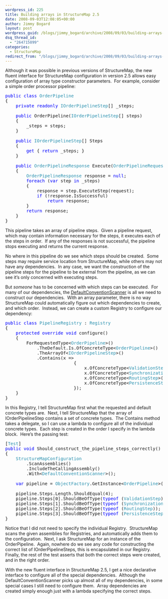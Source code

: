 ```yaml
---
wordpress_id: 225
title: Building arrays in StructureMap 2.5
date: 2008-09-03T12:08:05+00:00
author: Jimmy Bogard
layout: post
wordpress_guid: /blogs/jimmy_bogard/archive/2008/09/03/building-arrays-in-structuremap-2-5.aspx
dsq_thread_id:
  - "264715899"
categories:
  - StructureMap
redirect_from: "/blogs/jimmy_bogard/archive/2008/09/03/building-arrays-in-structuremap-2-5.aspx/"
---
```

Although it was possible in previous versions of StructureMap, the new fluent interface for StructureMap configuration in version 2.5 allows easy configuration of array type constructor parameters.&nbsp; For example, consider a simple order processor pipeline:

<pre><span style="color: blue">public class </span><span style="color: #2b91af">OrderPipeline
</span>{
    <span style="color: blue">private readonly </span><span style="color: #2b91af">IOrderPipelineStep</span>[] _steps;

    <span style="color: blue">public </span>OrderPipeline(<span style="color: #2b91af">IOrderPipelineStep</span>[] steps)
    {
        _steps = steps;
    }

    <span style="color: blue">public </span><span style="color: #2b91af">IOrderPipelineStep</span>[] Steps
    {
        <span style="color: blue">get </span>{ <span style="color: blue">return </span>_steps; }
    }

    <span style="color: blue">public </span><span style="color: #2b91af">OrderPipelineResponse </span>Execute(<span style="color: #2b91af">OrderPipelineRequest </span>request)
    {
        <span style="color: #2b91af">OrderPipelineResponse </span>response = <span style="color: blue">null</span>;
        <span style="color: blue">foreach </span>(<span style="color: blue">var </span>step <span style="color: blue">in </span>_steps)
        {
            response = step.ExecuteStep(request);
            <span style="color: blue">if </span>(!response.IsSuccessful)
                <span style="color: blue">return </span>response;
        }
        <span style="color: blue">return </span>response;
    }
}
</pre>

[](http://11011.net/software/vspaste)

This pipeline takes an array of pipeline steps.&nbsp; Given a pipeline request, which may contain information necessary for the steps, it executes each of the steps in order.&nbsp; If any of the responses is not successful, the pipeline stops executing and returns the current response.

No where in this pipeline do we see which steps should be created.&nbsp; Some steps may require service location from StructureMap, while others may not have any dependencies.&nbsp; In any case, we want the construction of the pipeline steps for the pipeline to be external from the pipeline, as we can see it&#8217;s only concerned with executing steps.

But _someone_ has to be concerned with which steps can be executed.&nbsp; For many of our dependencies, the [DefaultConventionScanner](https://lostechies.com/blogs/chad_myers/archive/2008/06/11/neat-tricks-with-structuremap.aspx) is all we need to construct our dependencies.&nbsp; With an array parameter, there is no way StructureMap could automatically figure out which dependencies to create, and which order.&nbsp; Instead, we can create a custom Registry to configure our dependency:

<pre><span style="color: blue">public class </span><span style="color: #2b91af">PipelineRegistry </span>: <span style="color: #2b91af">Registry
</span>{
    <span style="color: blue">protected override void </span>configure()
    {
        ForRequestedType&lt;<span style="color: #2b91af">OrderPipeline</span>&gt;()
            .TheDefault.Is.OfConcreteType&lt;<span style="color: #2b91af">OrderPipeline</span>&gt;()
            .TheArrayOf&lt;<span style="color: #2b91af">IOrderPipelineStep</span>&gt;()
            .Contains(x =&gt;
                          {
                              x.OfConcreteType&lt;<span style="color: #2b91af">ValidationStep</span>&gt;();
                              x.OfConcreteType&lt;<span style="color: #2b91af">SynchronizationStep</span>&gt;();
                              x.OfConcreteType&lt;<span style="color: #2b91af">RoutingStep</span>&gt;();
                              x.OfConcreteType&lt;<span style="color: #2b91af">PersistenceStep</span>&gt;();
                          });
    }
}
</pre>

[](http://11011.net/software/vspaste)

In this Registry, I tell StructureMap first what the requested and default concrete types are.&nbsp; Next, I tell StructureMap that the array of IOrderPipelineStep contains a set of concrete types.&nbsp; The Contains method takes a delegate, so I can use a lambda to configure all of the individual concrete types.&nbsp; Each step is created in the order I specify in the lambda block.&nbsp; Here&#8217;s the passing test:

<pre>[<span style="color: #2b91af">Test</span>]
<span style="color: blue">public void </span>Should_construct_the_pipeline_steps_correctly()
{
    <span style="color: #2b91af">StructureMapConfiguration
        </span>.ScanAssemblies()
        .IncludeTheCallingAssembly()
        .With&lt;<span style="color: #2b91af">DefaultConventionScanner</span>&gt;();

    <span style="color: blue">var </span>pipeline = <span style="color: #2b91af">ObjectFactory</span>.GetInstance&lt;<span style="color: #2b91af">OrderPipeline</span>&gt;();

    pipeline.Steps.Length.ShouldEqual(4);
    pipeline.Steps[0].ShouldBeOfType(<span style="color: blue">typeof </span>(<span style="color: #2b91af">ValidationStep</span>));
    pipeline.Steps[1].ShouldBeOfType(<span style="color: blue">typeof </span>(<span style="color: #2b91af">SynchronizationStep</span>));
    pipeline.Steps[2].ShouldBeOfType(<span style="color: blue">typeof </span>(<span style="color: #2b91af">RoutingStep</span>));
    pipeline.Steps[3].ShouldBeOfType(<span style="color: blue">typeof </span>(<span style="color: #2b91af">PersistenceStep</span>));
}
</pre>

[](http://11011.net/software/vspaste)

Notice that I did not need to specify the individual Registry.&nbsp; StructureMap scans the given assemblies for Registries, and automatically adds them to the configuration.&nbsp; Next, I ask StructureMap for an instance of the OrderPipeline.&nbsp; Again, nowhere do we see any code for constructing the correct list of IOrderPipelineSteps, this is encapsulated in our Registry.&nbsp; Finally, the rest of the test asserts that both the correct steps were created, and in the right order.

With the new fluent interface in StructureMap 2.5, I get a nice declarative interface to configure all of the special dependencies.&nbsp; Although the DefaultConventionScanner picks up almost all of my dependencies, in some special cases I still need to configure them.&nbsp; Array dependencies are created simply enough just with a lambda specifying the correct steps.